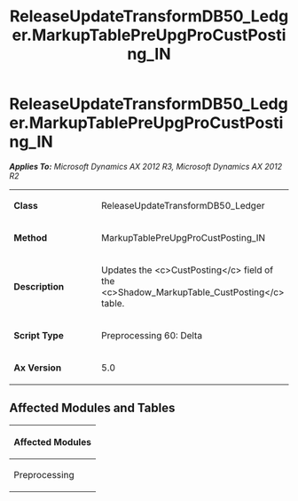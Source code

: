 ﻿---
title: ReleaseUpdateTransformDB50_Ledger.MarkupTablePreUpgProCustPosting_IN
TOCTitle: ReleaseUpdateTransformDB50_Ledger.MarkupTablePreUpgProCustPosting_IN
ms:assetid: 93d05558-afcb-a27a-fa6a-f66f0f256d4c
ms:mtpsurl: https://msdn.microsoft.com/en-us/library/JJ686124(v=AX.60)
ms:contentKeyID: 49709828
ms.date: 05/18/2015
mtps_version: v=AX.60
---

# ReleaseUpdateTransformDB50\_Ledger.MarkupTablePreUpgProCustPosting\_IN 


_**Applies To:** Microsoft Dynamics AX 2012 R3, Microsoft Dynamics AX 2012 R2_

<table>
<colgroup>
<col style="width: 50%" />
<col style="width: 50%" />
</colgroup>
<tbody>
<tr class="odd">
<td><p><strong>Class</strong></p></td>
<td><p>ReleaseUpdateTransformDB50_Ledger</p></td>
</tr>
<tr class="even">
<td><p><strong>Method</strong></p></td>
<td><p>MarkupTablePreUpgProCustPosting_IN</p></td>
</tr>
<tr class="odd">
<td><p><strong>Description</strong></p></td>
<td><p>Updates the &lt;c&gt;CustPosting&lt;/c&gt; field of the &lt;c&gt;Shadow_MarkupTable_CustPosting&lt;/c&gt; table.</p></td>
</tr>
<tr class="even">
<td><p><strong>Script Type</strong></p></td>
<td><p>Preprocessing 60: Delta</p></td>
</tr>
<tr class="odd">
<td><p><strong>Ax Version</strong></p></td>
<td><p>5.0</p></td>
</tr>
</tbody>
</table>


## Affected Modules and Tables

<table>
<colgroup>
<col style="width: 100%" />
</colgroup>
<thead>
<tr class="header">
<th><p>Affected Modules</p></th>
</tr>
</thead>
<tbody>
<tr class="odd">
<td><p>Preprocessing</p></td>
</tr>
</tbody>
</table>

  


